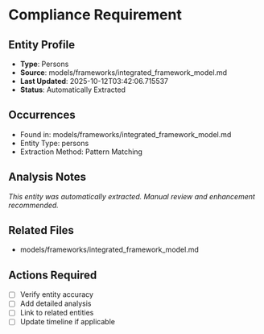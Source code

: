 # Compliance Requirement

## Entity Profile
- **Type**: Persons
- **Source**: models/frameworks/integrated_framework_model.md
- **Last Updated**: 2025-10-12T03:42:06.715537
- **Status**: Automatically Extracted

## Occurrences
- Found in: models/frameworks/integrated_framework_model.md
- Entity Type: persons
- Extraction Method: Pattern Matching

## Analysis Notes
*This entity was automatically extracted. Manual review and enhancement recommended.*

## Related Files
- models/frameworks/integrated_framework_model.md

## Actions Required
- [ ] Verify entity accuracy
- [ ] Add detailed analysis
- [ ] Link to related entities
- [ ] Update timeline if applicable
